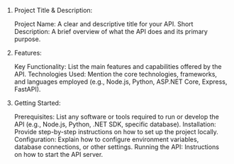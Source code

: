 1. Project Title & Description:

    Project Name: A clear and descriptive title for your API.
    Short Description: A brief overview of what the API does and its primary purpose.

2. Features:

    Key Functionality: List the main features and capabilities offered by the API.
    Technologies Used: Mention the core technologies, frameworks, and languages employed (e.g., Node.js, Python, ASP.NET Core, Express, FastAPI).

3. Getting Started:

    Prerequisites: List any software or tools required to run or develop the API (e.g., Node.js, Python, .NET SDK, specific database).
    Installation: Provide step-by-step instructions on how to set up the project locally.
    Configuration: Explain how to configure environment variables, database connections, or other settings.
    Running the API: Instructions on how to start the API server.
